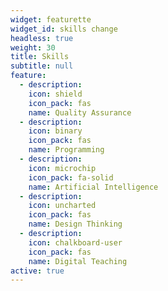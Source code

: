 ```yaml
---
widget: featurette
widget_id: skills change
headless: true
weight: 30
title: Skills
subtitle: null
feature:
  - description: 
    icon: shield
    icon_pack: fas
    name: Quality Assurance
  - description: 
    icon: binary
    icon_pack: fas
    name: Programming
  - description:
    icon: microchip
    icon_pack: fa-solid
    name: Artificial Intelligence
  - description:
    icon: uncharted
    icon_pack: fas
    name: Design Thinking
  - description:
    icon: chalkboard-user
    icon_pack: fas
    name: Digital Teaching   
active: true
---
```



